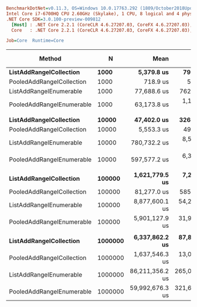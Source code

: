 ``` ini

BenchmarkDotNet=v0.11.3, OS=Windows 10.0.17763.292 (1809/October2018Update/Redstone5)
Intel Core i7-6700HQ CPU 2.60GHz (Skylake), 1 CPU, 8 logical and 4 physical cores
.NET Core SDK=3.0.100-preview-009812
  [Host] : .NET Core 2.2.1 (CoreCLR 4.6.27207.03, CoreFX 4.6.27207.03), 64bit RyuJIT
  Core   : .NET Core 2.2.1 (CoreCLR 4.6.27207.03, CoreFX 4.6.27207.03), 64bit RyuJIT

Job=Core  Runtime=Core  

```
|                    Method |       N |            Mean |          Error |         StdDev | Ratio | RatioSD |  Gen 0/1k Op |  Gen 1/1k Op |  Gen 2/1k Op | Allocated Memory/Op |
|-------------------------- |-------- |----------------:|---------------:|---------------:|------:|--------:|-------------:|-------------:|-------------:|--------------------:|
|   **ListAddRangeICollection** |    **1000** |      **5,379.8 us** |      **79.238 us** |      **61.864 us** |  **1.00** |    **0.00** |    **6445.3125** |            **-** |            **-** |         **19843.75 KB** |
| PooledAddRangeICollection |    1000 |        718.9 us |       5.570 us |       4.938 us |  0.13 |    0.00 |      63.4766 |            - |            - |           195.31 KB |
|   ListAddRangeIEnumerable |    1000 |     77,688.6 us |     762.777 us |     713.502 us | 14.46 |    0.25 |   13428.5714 |            - |            - |         41484.38 KB |
| PooledAddRangeIEnumerable |    1000 |     63,173.8 us |   1,105.617 us |     980.100 us | 11.73 |    0.24 |     125.0000 |            - |            - |           507.81 KB |
|                           |         |                 |                |                |       |         |              |              |              |                     |
|   **ListAddRangeICollection** |   **10000** |     **47,402.0 us** |     **326.682 us** |     **272.794 us** |  **1.00** |    **0.00** |   **63272.7273** |            **-** |            **-** |           **195625 KB** |
| PooledAddRangeICollection |   10000 |      5,553.3 us |      49.529 us |      46.330 us |  0.12 |    0.00 |      62.5000 |            - |            - |           195.31 KB |
|   ListAddRangeIEnumerable |   10000 |    780,732.2 us |   8,523.515 us |   7,555.874 us | 16.47 |    0.19 |  208000.0000 |            - |            - |        641953.13 KB |
| PooledAddRangeIEnumerable |   10000 |    597,577.2 us |   6,307.791 us |   5,900.312 us | 12.59 |    0.17 |            - |            - |            - |           507.81 KB |
|                           |         |                 |                |                |       |         |              |              |              |                     |
|   **ListAddRangeICollection** |  **100000** |  **1,621,779.5 us** |   **7,211.581 us** |   **6,745.718 us** |  **1.00** |    **0.00** |  **624000.0000** |  **624000.0000** |  **624000.0000** |        **1953437.5 KB** |
| PooledAddRangeICollection |  100000 |     81,277.0 us |     585.247 us |     518.806 us |  0.05 |    0.00 |            - |            - |            - |           195.31 KB |
|   ListAddRangeIEnumerable |  100000 |  8,877,600.1 us |  54,296.284 us |  48,132.241 us |  5.47 |    0.02 | 1428000.0000 | 1428000.0000 | 1428000.0000 |       5122304.69 KB |
| PooledAddRangeIEnumerable |  100000 |  5,901,127.9 us |  31,915.575 us |  29,853.849 us |  3.64 |    0.03 |            - |            - |            - |           507.81 KB |
|                           |         |                 |                |                |       |         |              |              |              |                     |
|   **ListAddRangeICollection** | **1000000** |  **6,337,862.2 us** |  **87,828.765 us** |  **82,155.082 us** |  **1.00** |    **0.00** | **1669000.0000** | **1666000.0000** | **1666000.0000** |       **19531562.5 KB** |
| PooledAddRangeICollection | 1000000 |  1,637,546.3 us |  13,098.695 us |  12,252.528 us |  0.26 |    0.00 |            - |            - |            - |           195.31 KB |
|   ListAddRangeIEnumerable | 1000000 | 86,211,356.2 us | 265,025.469 us | 221,308.270 us | 13.61 |    0.19 | 2711000.0000 | 2514000.0000 | 2499000.0000 |      40962720.98 KB |
| PooledAddRangeIEnumerable | 1000000 | 59,992,676.3 us | 321,684.180 us | 285,164.647 us |  9.47 |    0.13 |            - |            - |            - |           507.81 KB |
